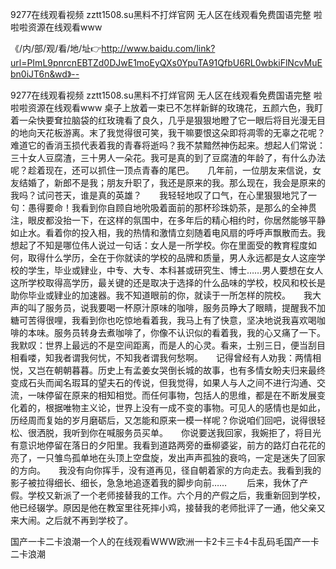 9277在线观看视频
zztt1508.su黑料不打烊官网
无人区在线观看免费国语完整
啦啦啦资源在线观看www


《/内/部/观/看/地/址👉http://www.baidu.com/link?url=PImL9pnrcnEBTZd0DJwE1moEyQXs0YpuTA91QfbU6RL0wbkiFlNcvMuEbn0iJT6n&wd》--

9277在线观看视频
zztt1508.su黑料不打烊官网
无人区在线观看免费国语完整
啦啦啦资源在线观看www
桌子上放着一束已不怎样新鲜的玫瑰花，五颜六色，我盯着一朵快要耷拉脑袋的红玫瑰看了良久，几乎是狠狠地瞪了它一眼后将目光漫无目的地向天花板游离。末了我觉得很可笑，我干嘛要恨这朵即将凋零的无辜之花呢？难道它的香消玉损代表着我的青春将逝吗？我不禁黯然神伤起来。想起人们常说：三十女人豆腐渣，三十男人一朵花。我可是真的到了豆腐渣的年龄了，有什么办法呢？趁着现在，还可以抓住一顶点青春的尾巴。　　几年前，一位朋友来信说，女友结婚了，新郎不是我；朋友升职了，我还是原来的我。那么现在，我会是原来的我吗？试问苍天，谁是真的英雄？　　我轻轻地叹了口气，在心里狠狠地咒了一句：愚得要命！我看到你自顾自地吮吸着面前的那杯珍珠奶茶，是那么的全神贯注，眼皮都没抬一下，在这样的氛围中，在多年后的精心相约时，你居然能够平静如止水。看着你的投入相，我的热情和激情立刻随着电风扇的呼呼声飘散而去。我想起了不知是哪位伟人说过一句话：女人是一所学校。你在里面受的教育程度如何，取得什么学历，全在于你就读的学校的品牌和质量，男人永远都是女人这座学校的学生，毕业或肄业，中专、大专、本科甚或研究生、博士……男人要想在女人这所学校取得高学历，最关键的还是取决于选择的什么品味的学校，校风和校长是助你毕业或肄业的加速器。我不知道眼前的你，就读于一所怎样的院校。　　我大声的叫了服务员，说我要喝一杯原汁原味的咖啡，服务员睁大了眼睛，提醒我不加糖可苦得很哩，我看到你也吃惊地看着我，我马上有了快意，坚决地说我喜欢喝咖啡的本味。服务员转身去煮咖啡了，你像不认识似的看着我，我的心又痛了一下。我默叹：世界上最远的不是空间距离，而是人的心灵。看来，士别三日，便当刮目相看喽，知我者谓我何忧，不知我者谓我何愁啊。　　记得曾经有人劝我：两情相悦，又岂在朝朝暮暮。历史上有孟姜女哭倒长城的故事，也有多情女盼夫归来最终变成石头而闻名瑕耳的望夫石的传说，但我觉得，如果人与人之间不进行沟通、交流，一味停留在原来的相知相觉。而任何事物，包括人的思维，都是在不断发展变化着的，根据唯物主义论，世界上没有一成不变的事物。可见人的感情也是如此，历经周而复始的岁月磨砺后，又怎能和原来一模一样呢？你说咱们回吧，说得很轻松、很洒脱，我听到你在喊服务员买单。　　你说要送我回家，我婉拒了，将目光有意识地停留在落日的夕阳里。我看到道路两旁的垂柳婆娑，前方的路灯白花花的亮了，一只雏鸟孤单地在头顶上空盘旋，发出声声孤独的衰呜，一定是迷失了回家的方向。　　我没有向你挥手，没有道再见，径自朝着家的方向走去。我看到我的影子被拉得细长、细长，急急地追逐着我的脚步向前……
　　后来，我休了产假。学校又新派了一个老师接替我的工作。六个月的产假之后，我重新回到学校，他已经辍学。原因是他在教室里往死摔小鸡，接替我的老师批评了一通，他父亲又来大闹。之后就不再到学校了。





国产一卡二卡浪潮一个人的在线观看WWW欧洲一卡2卡三卡4卡乱码毛国产一卡二卡浪潮
